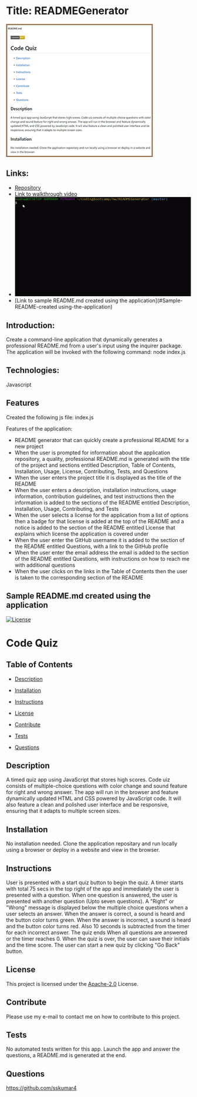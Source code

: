 
# Title: READMEGenerator

 [![picture 2](assets/RG.JPG)](https://github.com/sskumar4/READMEGenerator)

## Links:

* [Repository](https://github.com/sskumar4/READMEGenerator)
* [Link to walkthrough video](https://bit.ly/39ucNEf)
* [![video](assets/appVideo.gif)](https://github.com/sskumar4/READMEGenerator)
* [Link to sample README.md created using the application](#Sample-README-created using-the-application)

## Introduction:   
Create a command-line application that dynamically generates a professional README.md from a user's input using the inquirer package. The application will be invoked with the following command: node index.js

## Technologies: 
Javascript

## Features
Created the following 
js file: index.js
  
Features of the application:
  * README generator that can quickly create a professional README for a new project
  * When the user is prompted for information about the application repository, a quality, professional README.md is generated with the title of the project and sections entitled Description, Table of Contents, Installation, Usage, License, Contributing, Tests, and Questions
  * When the user enters the project title it is displayed as the title of the README
  * When the user enters a description, installation instructions, usage information, contribution guidelines, and test instructions then the information is added to the sections of the README entitled Description, Installation, Usage, Contributing, and Tests
  * When the user selects a license for the application from a list of options then a badge for that license is added at the top of the README and a notice is added to the section of the README entitled License that explains which license the application is covered under
  * When the user enter the GitHub username it is added to the section of the README entitled Questions, with a link to the GitHub profile
  * When the user enter the email address the email is added to the section of the README entitled Questions, with instructions on how to reach me with additional questions
  * When the user clicks on the links in the Table of Contents then the user is taken to the corresponding section of the README


## Sample README.md created using the application

[![License](https://img.shields.io/badge/License-Apache%202.0-blue.svg)](https://opensource.org/licenses/Apache-2.0)

# Code Quiz

## Table of Contents
* [Description](#Description)

* [Installation](#Installation)

* [Instructions](#Instructions)

* [License](#License)

* [Contribute](#Contribute)

* [Tests](#Tests)

* [Questions](#Questions)

## Description
A timed quiz app using JavaScript that stores high scores. Code uiz consists of multiple-choice questions with color change and sound feature for right and wrong answer. The app will run in the browser and feature dynamically updated HTML and CSS powered by JavaScript code. It will also feature a clean and polished user interface and be responsive, ensuring that it adapts to multiple screen sizes.

## Installation
No installation needed. Clone the application repositary and run locally using a browser or deploy in a website and view in the browser.

## Instructions
User is presented with a start quiz button to begin the quiz. A timer starts with total 75 secs in the top right of the app and immediately the user is presented with a question. When one question is answered, the user is presented with another question (Upto seven questions). A "Right" or "Wrong" message is displayed below the multiple choice questions when a user selects an answer. When the answer is correct, a sound is heard and the button color turns green. When the answer is incorrect, a sound is heard and the button color turns red. Also 10 seconds is subtracted from the timer for each incorrect answer. The quiz ends When all questions are answered or the timer reaches 0. When the quiz is over, the user can save their initials and the time score. The user can start a new quiz by clicking "Go Back" button.
## License 
This project is licensed under the [Apache-2.0](https://opensource.org/licenses/Apache-2.0) License.  
## Contribute
Please use my e-mail to contact me on how to contribute to this project.
## Tests
No automated tests written for this app. Launch the app and answer the questions, a README.md is generated at the end.
## Questions
https://github.com/sskumar4
